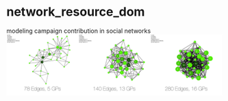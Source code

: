 # network_resource_dom
modeling campaign contribution in social networks
![alt tag](https://github.com/ostwind/network_resource_dom/blob/master/Density.jpg)
